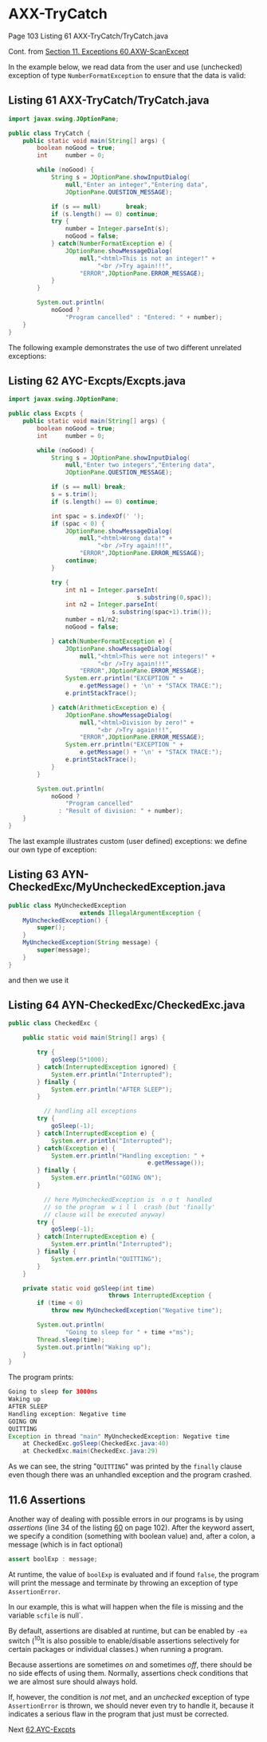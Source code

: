 # AXX-TryCatch
Page 103 Listing 61 AXX-TryCatch/TryCatch.java 

Cont. from [Section 11. Exceptions 60.AXW-ScanExcept](https://github.com/Java-PJATK/60.AXW-ScanExcept/tree/main)

In the example below, we read data from the user and use (unchecked) exception of type `NumberFormatException` to ensure that the data is valid:

## Listing 61 AXX-TryCatch/TryCatch.java

```java
import javax.swing.JOptionPane;

public class TryCatch {
    public static void main(String[] args) {
        boolean noGood = true;
        int     number = 0;

        while (noGood) {
            String s = JOptionPane.showInputDialog(
                null,"Enter an integer","Entering data",
                JOptionPane.QUESTION_MESSAGE);

            if (s == null)       break;
            if (s.length() == 0) continue;
            try {
                number = Integer.parseInt(s);
                noGood = false;
            } catch(NumberFormatException e) {
                JOptionPane.showMessageDialog(
                    null,"<html>This is not an integer!" +
                         "<br />Try again!!!",
                    "ERROR",JOptionPane.ERROR_MESSAGE);
            }
        }

        System.out.println(
            noGood ?
                "Program cancelled" : "Entered: " + number);
    }
}
```

The following example demonstrates the use of two different unrelated exceptions:

## Listing 62 AYC-Excpts/Excpts.java

```java
import javax.swing.JOptionPane;

public class Excpts {
    public static void main(String[] args) {
        boolean noGood = true;
        int     number = 0;

        while (noGood) {
            String s = JOptionPane.showInputDialog(
                null,"Enter two integers","Entering data",
                JOptionPane.QUESTION_MESSAGE);

            if (s == null) break;
            s = s.trim();
            if (s.length() == 0) continue;

            int spac = s.indexOf(' ');
            if (spac < 0) {
                JOptionPane.showMessageDialog(
                    null,"<html>Wrong data!" +
                         "<br />Try again!!!",
                    "ERROR",JOptionPane.ERROR_MESSAGE);
                continue;
            }

            try {
                int n1 = Integer.parseInt(
                                    s.substring(0,spac));
                int n2 = Integer.parseInt(
                             s.substring(spac+1).trim());
                number = n1/n2;
                noGood = false;

            } catch(NumberFormatException e) {
                JOptionPane.showMessageDialog(
                    null,"<html>This were not integers!" +
                         "<br />Try again!!!",
                    "ERROR",JOptionPane.ERROR_MESSAGE);
                System.err.println("EXCEPTION " +
                    e.getMessage() + '\n' + "STACK TRACE:");
                e.printStackTrace();

            } catch(ArithmeticException e) {
                JOptionPane.showMessageDialog(
                    null,"<html>Division by zero!" +
                         "<br />Try again!!!",
                    "ERROR",JOptionPane.ERROR_MESSAGE);
                System.err.println("EXCEPTION " +
                    e.getMessage() + '\n' + "STACK TRACE:");
                e.printStackTrace();
            }
        }

        System.out.println(
            noGood ?
                "Program cancelled"
              : "Result of division: " + number);
    }
}
```

The last example illustrates custom (user defined) exceptions: we define our own type of exception:

## Listing 63 AYN-CheckedExc/MyUncheckedException.java

```java
public class MyUncheckedException
                    extends IllegalArgumentException {
    MyUncheckedException() {
        super();
    }
    MyUncheckedException(String message) {
        super(message);
    }
}
```

and then we use it

## Listing 64 AYN-CheckedExc/CheckedExc.java

```java
public class CheckedExc {

    public static void main(String[] args) {

        try {
            goSleep(5*1000);
        } catch(InterruptedException ignored) {
            System.err.println("Interrupted");
        } finally {
            System.err.println("AFTER SLEEP");
        }

          // handling all exceptions
        try {
            goSleep(-1);
        } catch(InterruptedException e) {
            System.err.println("Interrupted");
        } catch(Exception e) {
            System.err.println("Handling exception: " +
                                       e.getMessage());
        } finally {
            System.err.println("GOING ON");
        }

          // here MyUncheckedException is  n o t  handled
          // so the program  w i l l  crash (but 'finally'
          // clause will be executed anyway)
        try {
            goSleep(-1);
        } catch(InterruptedException e) {
            System.err.println("Interrupted");
        } finally {
            System.err.println("QUITTING");
        }
    }

    private static void goSleep(int time)
                            throws InterruptedException {
        if (time < 0)
            throw new MyUncheckedException("Negative time");

        System.out.println(
                "Going to sleep for " + time +"ms");
        Thread.sleep(time);
        System.out.println("Waking up");
    }
}
```

The program prints:

```java
Going to sleep for 3000ms
Waking up
AFTER SLEEP
Handling exception: Negative time
GOING ON
QUITTING
Exception in thread "main" MyUncheckedException: Negative time
    at CheckedExc.goSleep(CheckedExc.java:40)
    at CheckedExc.main(CheckedExc.java:29)
```

As we can see, the string "`QUITTING`" was printed by the `finally` clause even though there was an unhandled exception and the program crashed.

## 11.6 Assertions

Another way of dealing with possible errors in our programs is by using _assertions_ (line 34 of the listing [60](https://github.com/Java-PJATK/60.AXW-ScanExcept/) on page 102). After the keyword assert, we specify a condition (something with boolean value) and, after a colon, a message (which is in fact optional) 

```java
assert boolExp : message;
```

At runtime, the value of `boolExp` is evaluated and if found `false`, the program will print the message and terminate by throwing an exception of type `AssertionError`.

In our example, this is what will happen when the file is missing and the variable `scfile` is null`.

By default, assertions are disabled at runtime, but can be enabled by `-ea` switch (<sup>10</sup>It is also possible to enable/disable assertions selectively for certain packages or individual classes.) when running a program. 

Because assertions are sometimes _on_ and sometimes _off_, there should be no side effects of using them. Normally, assertions check conditions that we are almost sure should always hold. 

If, however, the condition is _not_ met, and an _unchecked_ exception of type `AssertionError` is thrown, we should never even
try to handle it, because it indicates a serious flaw in the program that just must be corrected.

Next [62.AYC-Excpts](https://github.com/Java-PJATK/62.AYC-Excpts)
